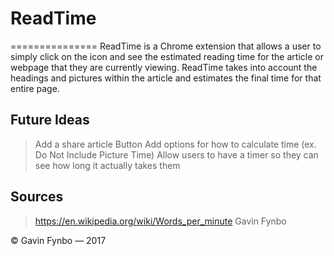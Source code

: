 # ReadTime
===============
ReadTime is a Chrome extension that allows a user to simply click on the icon and see the estimated reading time for the article or webpage that they are currently viewing.
ReadTime takes into account the headings and pictures within the article and estimates the final time for that entire page.

Future Ideas
---------------
> Add a share article Button
> Add options for how to calculate time (ex. Do Not Include Picture Time)
> Allow users to have a timer so they can see how long it actually takes them

Sources
---------------
> https://en.wikipedia.org/wiki/Words_per_minute
> Gavin Fynbo

&copy; Gavin Fynbo &mdash; 2017
